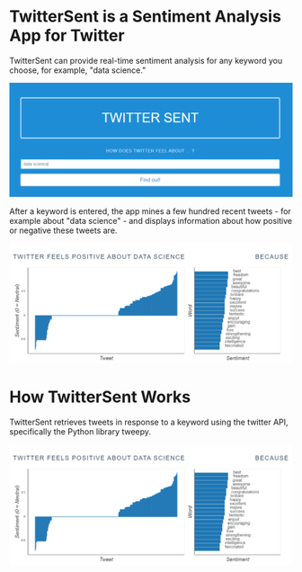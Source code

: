 # TwitterSent is a Sentiment Analysis App for Twitter

TwitterSent can provide real-time sentiment analysis for any keyword you choose, for example, "data science."

![alt text](https://raw.githubusercontent.com/rthorst/TwitterSentiment/master/home_screen.PNG)

After a keyword is entered, the app mines a few hundred recent tweets - for example about "data science" - and displays information about how positive or negative these tweets are. 

![alt text](https://raw.githubusercontent.com/rthorst/TwitterSentiment/master/data%20science.PNG)

# How TwitterSent Works

TwitterSent retrieves tweets in response to a keyword using the twitter API, specifically the Python library tweepy.

![alt text](https://raw.githubusercontent.com/rthorst/TwitterSentiment/master/data%20science.PNG)
